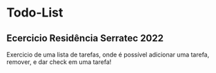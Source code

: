 # Todo-List
<h2> Ecercicio Residência Serratec 2022</h2>
Exercicio de uma lista de tarefas, onde é possível adicionar uma tarefa, remover, e dar check em uma tarefa!
